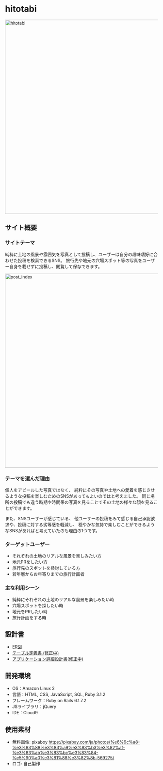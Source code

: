 # hitotabi
<img width="640" alt="hitotabi" src="https://user-images.githubusercontent.com/119906602/229263032-358dfbf7-d02e-4054-8a7b-e23b5dd88800.jpeg">

## サイト概要
### サイトテーマ
純粋に土地の風景や雰囲気を写真として投稿し、ユーザーは自分の趣味嗜好に合わせた投稿を検索できるSNS。
旅行先や地元の穴場スポット等の写真をユーザー自身を載せずに投稿し、閲覧して保存できます。

<img width="640" alt="post_index" src="https://user-images.githubusercontent.com/119906602/229263104-d1b90b89-32e0-43fc-8d28-c7fcd922f3dd.png">


### テーマを選んだ理由
個人をアピールした写真ではなく、
純粋にその写真や土地への愛着を感じさせるような投稿を楽しむためのSNSがあってもよいのではと考えました。
同じ場所の投稿でも違う時期や時間帯の写真を見ることでその土地の様々な顔を見ることができます。

また、SNSユーザーが感じている、
他ユーザーの投稿をみて感じる自己承認欲求や、投稿に対する劣等感を軽減し、
穏やかな気持で楽しむことができるようなSNSがあればと考えていたのも理由の1つです。

### ターゲットユーザー
* それぞれの土地のリアルな風景を楽しみたい方
* 地元PRをしたい方
* 旅行先のスポットを検討している方
* 若年層からお年寄りまでの旅行計画者


### 主な利用シーン
* 純粋にそれぞれの土地のリアルな風景を楽しみたい時
* 穴場スポットを探したい時
* 地元をPRしたい時
* 旅行計画をする時

## 設計書
+ [ER図](https://user-images.githubusercontent.com/119906602/229263863-0aa3e77c-1aed-4fab-a3bc-8172c6ea2fff.png)
+ [テーブル定義書 (修正中)](https://user-images.githubusercontent.com/119906602/229263943-3fa29b9a-2699-4c56-bae7-628c00466604.png)
+ [アプリケーション詳細設計書(修正中)](https://github.com/Roger3104/hitotabi/files/11128380/Hitotabi_WBS.-.pdf)

## 開発環境
- OS：Amazon Linux 2
- 言語：HTML, CSS, JavaScript, SQL, Ruby 3.1.2
- フレームワーク：Ruby on Rails 6.1.7.2
- JSライブラリ：jQuery
- IDE：Cloud9

## 使用素材
- 無料画像: pixaboy https://pixabay.com/ja/photos/%e6%9c%a8-%e3%83%88%e3%83%a9%e3%83%b3%e3%82%af-%e3%83%ab%e3%83%bc%e3%83%84-%e5%90%a0%e3%81%88%e3%82%8b-569275/
- ロゴ: 自己製作